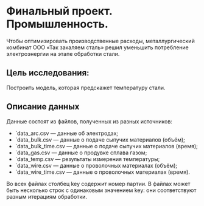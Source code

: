# Финальный проект. Промышленность.

Чтобы оптимизировать производственные расходы, металлургический комбинат ООО «Так закаляем сталь» решил уменьшить потребление электроэнергии на этапе обработки стали.

## Цель исследования:

Построить модель, которая предскажет температуру стали.

## Описание данных

Данные состоят из файлов, полученных из разных источников:

- `data_arc.csv — данные об электродах;
- `data_bulk.csv — данные о подаче сыпучих материалов (объём);
- `data_bulk_time.csv — данные о подаче сыпучих материалов (время);
- `data_gas.csv — данные о продувке сплава газом;
- `data_temp.csv — результаты измерения температуры;
- `data_wire.csv — данные о проволочных материалах (объём);
- `data_wire_time.csv — данные о проволочных материалах (время).

Во всех файлах столбец key содержит номер партии. В файлах может быть несколько строк с одинаковым значением key: они соответствуют разным итерациям обработки.

